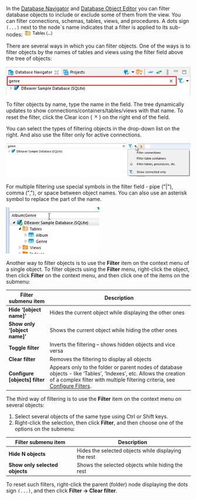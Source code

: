 In the [Database Navigator](Database-Navigator) and [Database Object Editor](Database-Object-Editor) you can filter database objects to include or exclude some of them from the view. You can filter connections, schemas, tables, views, and procedures. A dots sign `(...)` next to the node`s name indicates that a filter is applied to its sub-nodes:
![](images/ug/Filtered-object.png)

There are several ways in which you can filter objects.
One of the ways is to filter objects by the names of tables and views using the filter field above the tree of objects:

![](images/ug/DB-Nav-filter.png)

To filter objects by name, type the name in the field. The tree dynamically updates to show connections/containers/tables/views with that name. To reset the filter, click the Clear icon  (![](images/ug/Clear-filter-icon.png)) on the right end of the field.

You can select the types of filtering objects in the drop-down list on the right. And also use the filter only for active connections.

![](images/ug/DB-filter-object-types.png)

For multiple filtering use special symbols in the filter field - pipe ("|"), comma (","), or space between object names. You can also use an asterisk symbol to replace the part of the name.

![](images/ug/DB-multiple-filter.png)

Another way to filter objects is to use the **Filter** item on the context menu of a single object. To filter objects using the **Filter** menu, right-click the object, then click **Filter** on the context menu, and then click one of the items on the submenu:

Filter submenu item|Description
-------------------|-----------
**Hide ‘[object name]’**|Hides the current object while displaying the other ones
**Show only ‘[object name]’**|Shows the current object while hiding the other ones
**Toggle filter**|Inverts the filtering – shows hidden objects and vice versa
**Clear filter**|Removes the filtering to display all objects
**Configure [objects] filter**|Appears only to the folder or parent nodes of database objects - like ‘Tables’, ‘Indexes’, etc. Allows the creation of a complex filter with multiple filtering criteria, see [Configure Filters](Configure-Filters).

The third way of filtering is to use the **Filter** item on the context menu on several objects:
1. Select several objects of the same type using Ctrl or Shift keys.
2. Right-click the selection, then click **Filter**, and then choose one of the options on the submenu:

Filter submenu item|Description
-------------------|-----------
**Hide N objects**|Hides the selected objects while displaying the rest
**Show only selected objects**|Shows the selected objects while hiding the rest

To reset such filters, right-click the parent (folder) node displaying the dots sign `(...)`, and then click **Filter -> Clear filter**.
